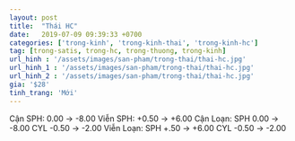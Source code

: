```yaml
---
layout: post
title:  "Thái HC"
date:   2019-07-09 09:39:33 +0700
categories: ['trong-kinh', 'trong-kinh-thai', 'trong-kinh-hc']
tag: [trong-satis, trong-hc, trong-thuong, trong-kinh] 
url_hinh : '/assets/images/san-pham/trong-thai/thai-hc.jpg'
url_hinh_1 : '/assets/images/san-pham/trong-thai/thai-hc.jpg'
url_hinh_2 : '/assets/images/san-pham/trong-thai/thai-hc.jpg'
gia: '$28'
tinh_trang: 'Mới'
---
```


Cận SPH: 0.00 -> -8.00
Viễn SPH: +0.50 -> +6.00
Cận Loạn: SPH 0.00 -> -8.00 CYL -0.50 -> -2.00
Viễn Loạn: SPH +.50 -> +6.00 CYL -0.50 -> -2.00